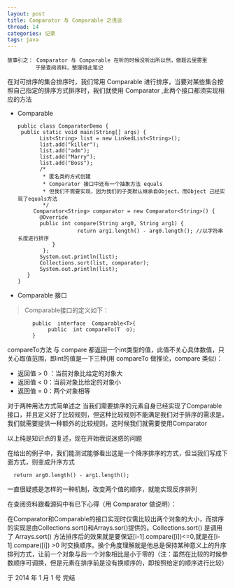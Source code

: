 ```yaml
---
layout: post
title: Comparator 与 Comparable 之浅谈
thread: 14
categories: 记录
tags: java
---
```


    故事引之： Comparator 与 Comparable 在听的时候没听出所以然，做题云里雾里
             于是查阅资料，整理得此笔记
   
   在对可排序的集合排序时，我们常用 Comparable 进行排序，当要对某些集合按照自己指定的排序方式排序时，我们就使用 Comparator ,此两个接口都须实现相应的方法
   
   - Comparable

         public class ComparatorDemo {  
   	      public static void main(String[] args) {  
        		List<String> list = new LinkedList<String>();  
	        	list.add("killer");  
		        list.add("adm");  
		        list.add("Marry");  
		        list.add("Boss");  
		        /*
		 		 * 匿名类的方式创建  
		 		 * Comparator 接口中还有一个抽象方法 equals  
		 		 * 但我们不需要实现，因为我们的子类默认继承自Object，而Object 己经实现了equals方法  
		 		 */
		      Comparator<String> comparator = new Comparator<String>() {  
				@Override  
				public int compare(String arg0, String arg1) {  
				        	return arg1.length() - arg0.length(); //以字符串长度进行排序 
					}  
			     };
				System.out.println(list);  
				Collections.sort(list, comparator);  
				System.out.println(list);  
 		    }  
		 }  

  - Comparable 接口
>Comparable接口的定义如下：

    		public  interface  Comparable<T>{
      			 public  int compareTo(T  o);
			}

compareTo方法 与 compare 都返回一个int类型的值，此值不关心具体数值，只关心取值范围，即int的值是一下三种(用 compareTo 做推论，compare 类似)：
 * 返回值 > 0 ：当前对象比给定的对象大
 * 返回值 < 0：当前对象比给定的对象小
 * 返回值 = 0：两个对象相等

  对于两种用法方式简单述之
 当我们需要排序的元素自身已经实现了Comparable接口，并且定义好了比较规则，但这种比较规则不能满足我们对于排序的需求是，我们就需要提供一种额外的比较规则，这时候我们就需要使用Comparator


  以上纯是知识点的复述，现在开始我说迷惑的问题
  
  在给出的例子中，我们能测试能够看出这是一个降序排序的方式，但当我们写成下面方式，则变成升序方式
  
      return arg0.length() - arg1.length();  

一直很疑惑是怎样的一种机制，改变两个值的顺序，就能实现反序排列

在查阅资料跟看源码中有已下心得（用 Comparator 做说明）：

在Comparator和Comparable的接口实现时仅需比较出两个对象的大小，而排序的实现是由Collections.sort()和Arrays.sor()提供的。Collections.sort() 是调用了 Arrays.sort() 方法排序后的效果就是要保证[i-1].compare([i])<=0,就是在[i-1].compare([i]) >0 时交换顺序。换个角度理解就是他总是保持某种意义上的升序排列方式，让前一个对象与后一个对象相比是小于零的（注：虽然在比较的时候参数顺序可调换，但是元素在排序前是没有换顺序的，即按照给定的顺序进行比较）

  于 2014 年 1 月 1 号 完结
